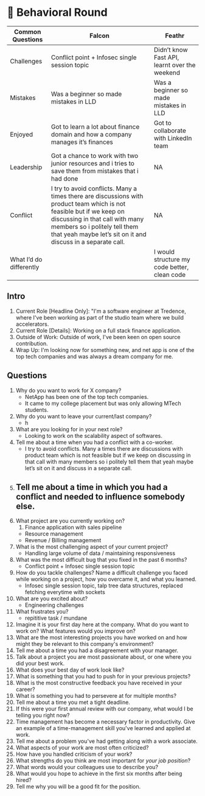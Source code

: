 # 🚀 Behavioral Round


| Common Questions         | Falcon                                                                                                                                                                                                                                                   | Feathr                                        |
| ------------------------ | -------------------------------------------------------------------------------------------------------------------------------------------------------------------------------------------------------------------------------------------------------- | --------------------------------------------- |
| Challenges               | Conflict point + Infosec single session topic                                                                                                                                                                                                            | Didn’t know Fast API, learnt over the weekend |
| Mistakes                 | Was a beginner so made mistakes in LLD                                                                                                                                                                                                                   | Was a beginner so made mistakes in LLD        |
| Enjoyed                  | Got to learn a lot about finance domain and how a company manages it’s finances                                                                                                                                                                          | Got to collaborate with LinkedIn team         |
| Leadership               | Got a chance to work with two junior resources and i tries to save them from mistakes that i had done                                                                                                                                                    | NA                                            |
| Conflict                 | I try to avoid conflicts. Many a times there are discussions with product team which is not feasible but if we keep on discussing in that call with many members so i politely tell them that yeah maybe let’s sit on it and discuss in a separate call. | NA                                            |
| What I’d do differently  |                                                                                                                                                                                                                                                          | I would structure my code better, clean code  |


## Intro

1. Current Role [Headline Only]: "I'm a software engineer at Tredence, where I've been working as part of the studio team where we build accelerators.
2. Current Role [Details]: Working on a full stack finance application.
3. Outside of Work: Outside of work, I've been keen on open source contribution.
4. Wrap Up: I'm looking now for something new, and net app is one of the top tech companies and was always a dream company for me.

## Questions

1. Why do you want to work for X company?
    - NetApp has been one of the top tech companies.
    - It came to my college placement but was only allowing MTech students.
2. Why do you want to leave your current/last company?
    - h
3. What are you looking for in your next role?
    - Looking to work on the scalability aspect of softwares.
4. Tell me about a time when you had a conflict with a co-worker.
    - I try to avoid conflicts. Many a times there are discussions with product team which is not feasible but if we keep on discussing in that call with many members so i politely tell them that yeah maybe let’s sit on it and discuss in a separate call.
5. Tell me about a time in which you had a conflict and needed to influence somebody else.
    - 
6. What project are you currently working on?
    1. Finance application with sales pipeline
    - Resource management
    - Revenue / Billing management
7. What is the most challenging aspect of your current project?
    - Handling large volume of data / maintaining responsiveness
8. What was the most difficult bug that you fixed in the past 6 months?
    - Conflict point + Infosec single session topic
9. How do you tackle challenges? Name a difficult challenge you faced while working on a project, how you overcame it, and what you learned.
    - Infosec single session topic, talp tree data structures, replaced fetching everytime with sockets
10. What are you excited about?
    - Engineering challenges
11. What frustrates you?
    - repititive task / mundane
12. Imagine it is your first day here at the company. What do you want to work on? What features would you improve on?
13. What are the most interesting projects you have worked on and how might they be relevant to this company's environment?
14. Tell me about a time you had a disagreement with your manager.
15. Talk about a project you are most passionate about, or one where you did your best work.
16. What does your best day of work look like?
17. What is something that you had to push for in your previous projects?
18. What is the most constructive feedback you have received in your career?
19. What is something you had to persevere at for multiple months?
20. Tell me about a time you met a tight deadline.
21. If this were your first annual review with our company, what would I be telling you right now?
22. Time management has become a necessary factor in productivity. Give an example of a time-management skill you've learned and applied at work.
23. Tell me about a problem you've had getting along with a work associate.
24. What aspects of your work are most often criticized?
25. How have you handled criticism of your work?
26. What strengths do you think are most important for _your job position_?
27. What words would your colleagues use to describe you?
28. What would you hope to achieve in the first six months after being hired?
29. Tell me why you will be a good fit for the position.
